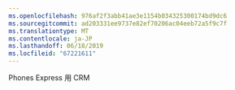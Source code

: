```yaml
---
ms.openlocfilehash: 976af2f3abb41ae3e1154b034325300174bd9dc6
ms.sourcegitcommit: ad203331ee9737e82ef70206ac04eeb72a5f9c7f
ms.translationtype: MT
ms.contentlocale: ja-JP
ms.lasthandoff: 06/18/2019
ms.locfileid: "67221611"
---
```

Phones Express 用 CRM